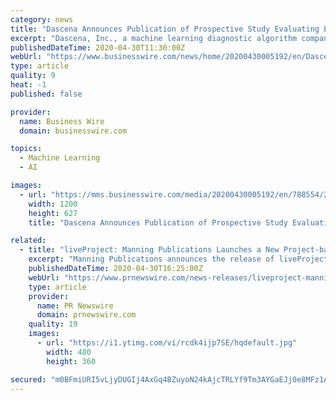 ```yaml
---
category: news
title: "Dascena Announces Publication of Prospective Study Evaluating Effect of its Machine Learning Algorithm on Severe Sepsis Prediction"
excerpt: "Dascena, Inc., a machine learning diagnostic algorithm company that is targeting early disease intervention to improve patient care outcomes, announce"
publishedDateTime: 2020-04-30T11:30:00Z
webUrl: "https://www.businesswire.com/news/home/20200430005192/en/Dascena-Announces-Publication-Prospective-Study-Evaluating-Effect"
type: article
quality: 9
heat: -1
published: false

provider:
  name: Business Wire
  domain: businesswire.com

topics:
  - Machine Learning
  - AI

images:
  - url: "https://mms.businesswire.com/media/20200430005192/en/788554/23/Screen_Shot_2020-04-29_at_5.58.53_PM.jpg"
    width: 1200
    height: 627
    title: "Dascena Announces Publication of Prospective Study Evaluating Effect of its Machine Learning Algorithm on Severe Sepsis Prediction"

related:
  - title: "liveProject: Manning Publications Launches a New Project-based Learning Platform"
    excerpt: "Manning Publications announces the release of liveProject, an innovative learning product that builds practical skills by immersing"
    publishedDateTime: 2020-04-30T16:25:00Z
    webUrl: "https://www.prnewswire.com/news-releases/liveproject-manning-publications-launches-a-new-project-based-learning-platform-301050379.html"
    type: article
    provider:
      name: PR Newswire
      domain: prnewswire.com
    quality: 19
    images:
      - url: "https://i1.ytimg.com/vi/rcdk4ijp7SE/hqdefault.jpg"
        width: 480
        height: 360

secured: "m0BFmiURI5vLjyDUGIj4AxGq4BZuyoN24kAjcTRLYf9Tm3AYGaEJj0e8MFz1Awm9KMUhBM4wrkSYsPXgxHqBAMcBH1EMWVmvgLQAtwAT/m1RYdFtlI0ue+Uk/BKG4os/TIMVjnKw5RH9fNZMDXhJsmfD1ggmv+VFur+wGGpY7w3s0oCkjJUK8SAhumjn8WGL6TO9qc1ukWU3jvX2dGZ4rP4fLRAcToCM+3fZf5IXDscMsd5x73mYmygRwFKDA/QmN7WAejzekkbOIM+Q2lsTDU1eSQMNsXS4pTib04aUGaLaosc/ez6qvmZ7JTwInWrRpTahK3lbplBrTbId/VrZC/Oi0quny+qDlGcUkf7sqvd82mIDhisP19oL0E4h18VUQJr6xEKgtbWOnZyHIFs+m7u3w/3ZEuYL1PN7dgWtDs3bBMl79F/YwBvAAai5S5a/NMMo6UtvS7asw5HyMklXqqzK40LJE5Dd+2XzTW2BaZ4=;Dm7Jxdj9ksL+ON668lniVA=="
---
```


